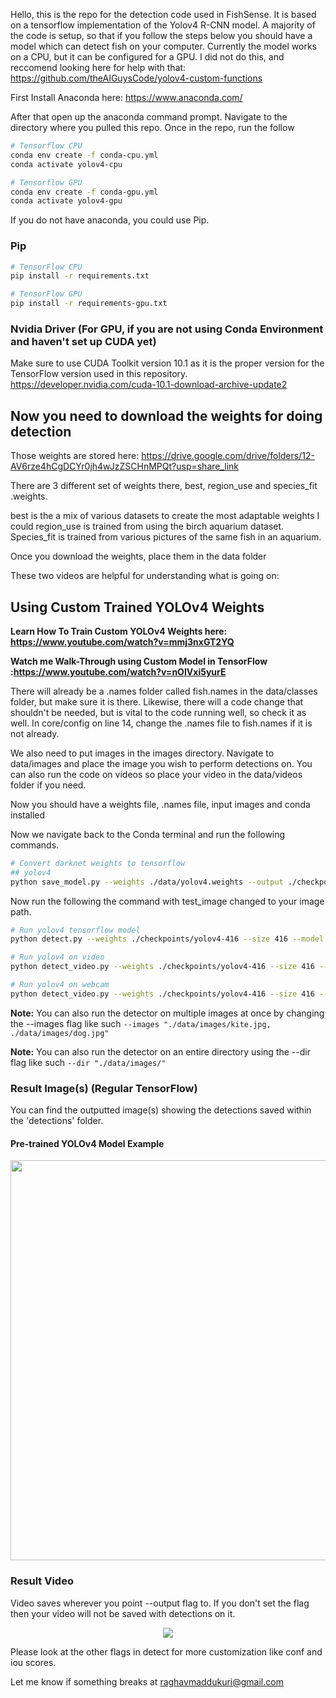 Hello, this is the repo for the detection code used in FishSense. It is based on a tensorflow implementation of the Yolov4 R-CNN model. A majority of the code is setup, so that if you follow the steps below you should have a model which can detect fish on your computer. Currently the model works on a CPU, but it can be configured for a GPU. I did not do this, and reccomend looking here for help with that: https://github.com/theAIGuysCode/yolov4-custom-functions

First Install Anaconda here: https://www.anaconda.com/

After that open up the anaconda command prompt. Navigate to the directory where you pulled this repo. Once in the repo, run the follow
```bash
# Tensorflow CPU
conda env create -f conda-cpu.yml
conda activate yolov4-cpu

# Tensorflow GPU
conda env create -f conda-gpu.yml
conda activate yolov4-gpu
```
If you do not have anaconda, you could use Pip.

### Pip
```bash
# TensorFlow CPU
pip install -r requirements.txt

# TensorFlow GPU
pip install -r requirements-gpu.txt
```
### Nvidia Driver (For GPU, if you are not using Conda Environment and haven't set up CUDA yet)
Make sure to use CUDA Toolkit version 10.1 as it is the proper version for the TensorFlow version used in this repository.
https://developer.nvidia.com/cuda-10.1-download-archive-update2

## Now you need to download the weights for doing detection
Those weights are stored here:
https://drive.google.com/drive/folders/12-AV6rze4hCgDCYr0jh4wJzZSCHnMPQt?usp=share_link

There are 3 different set of weights there, best, region_use and species_fit .weights.

best is the a mix of various datasets to create the most adaptable weights I could
region_use is trained from using the birch aquarium dataset.
Species_fit is trained from various pictures of the same fish in an aquarium.

Once you download the weights, place them in the data folder

These two videos are helpful for understanding what is going on:

## Using Custom Trained YOLOv4 Weights
<strong>Learn How To Train Custom YOLOv4 Weights here: https://www.youtube.com/watch?v=mmj3nxGT2YQ </strong>

<strong>Watch me Walk-Through using Custom Model in TensorFlow :https://www.youtube.com/watch?v=nOIVxi5yurE </strong>

There will already be a .names folder called fish.names in the data/classes folder, but make sure it is there.
Likewise, there will a code change that shouldn't be needed, but is vital to the code running well, so check it as well. In core/config on line 14, change the .names file to fish.names if it is not already.

We also need to put images in the images directory. Navigate to data/images and place the image you wish to perform detections on.
You can also run the code on videos so place your video in the data/videos folder if you need.

Now you should have a weights file, .names file, input images and conda installed

Now we navigate back to the Conda terminal and run the following commands.

```bash
# Convert darknet weights to tensorflow
## yolov4
python save_model.py --weights ./data/yolov4.weights --output ./checkpoints/yolov4-416 --input_size 416 --model yolov4

```
Now run the following the command with test_image changed to your image path.

```bash
# Run yolov4 tensorflow model
python detect.py --weights ./checkpoints/yolov4-416 --size 416 --model yolov4 --images ./data/images/test_image.jpg

# Run yolov4 on video
python detect_video.py --weights ./checkpoints/yolov4-416 --size 416 --model yolov4 --video ./data/video/test_video.mp4 --output ./detections/results.avi

# Run yolov4 on webcam
python detect_video.py --weights ./checkpoints/yolov4-416 --size 416 --model yolov4 --video 0 --output ./detections/results.avi

```
<strong>Note:</strong> You can also run the detector on multiple images at once by changing the --images flag like such ``--images "./data/images/kite.jpg, ./data/images/dog.jpg"``

<strong>Note:</strong> You can also run the detector on an entire directory using the --dir flag like such ``--dir "./data/images/"``


### Result Image(s) (Regular TensorFlow)
You can find the outputted image(s) showing the detections saved within the 'detections' folder.
#### Pre-trained YOLOv4 Model Example
<p align="center"><img src="data/helpers/result.png" width="640"\></p>

### Result Video
Video saves wherever you point --output flag to. If you don't set the flag then your video will not be saved with detections on it.
<p align="center"><img src="data/helpers/demo.gif"\></p>

Please look at the other flags in detect for more customization like conf and iou scores.

Let me know if something breaks at raghavmaddukuri@gmail.com